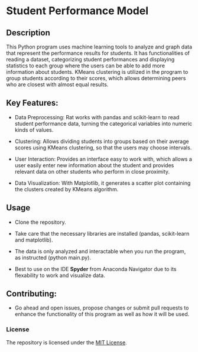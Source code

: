 # Student Performance Model

## Description

This Python program uses machine learning tools to analyze and graph data that represent the performance results for students. It has functionalities of reading a dataset, categorizing student performances and displaying statistics to each group where the users can be able to add more information about students. KMeans clustering is utilized in the program to group students according to their scores, which allows determining peers who are closest with almost equal results.

## Key Features:

  - Data Preprocessing: Rat works with pandas and scikit-learn to read student performance data, turning the categorical variables into numeric kinds of values.

  - Clustering: Allows dividing students into groups based on their average scores using KMeans clustering, so that the users may choose intervals.

  - User Interaction: Provides an interface easy to work with, which allows a user easily enter new information about the student and provides relevant data on other students who perform in close proximity.

  - Data Visualization: With Matplotlib, it generates a scatter plot containing the clusters created by KMeans algorithm.

## Usage

  - Clone the repository.

  - Take care that the necessary libraries are installed (pandas, scikit-learn and matplotlib).

  - The data is only analyzed and interactable when you run the program, as instructed (python main.py).

  - Best to use on the IDE **Spyder** from Anaconda Navigator due to its flexability to work and visualize data.

## Contributing:

  - Go ahead and open issues, propose changes or submit pull requests to enhance the functionality of this program as well as how it will be used.

### License
The repository is licensed under the [MIT License](https://github.com/NikolaosGazis/Student-Perfomance-Model?tab=MIT-1-ov-file).
